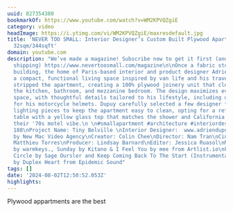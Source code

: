 ```yaml
---
uuid: 827354380
bookmarkOf: https://www.youtube.com/watch?v=WM2KPVQZgiE
category: video
headImage: https://i.ytimg.com/vi/WM2KPVQZgiE/maxresdefault.jpg
title: 'NEVER TOO SMALL: Interior Designer’s Custom Built Plywood Apartment, Paris
  32sqm/344sqft'
domain: youtube.com
description: "We’ve made a magazine! Subscribe now to get it first (and with free
  shipping) https://www.nevertoosmall.com/magazine\n\nOnce a fabric store in a 19th-century
  building, the home of Paris-based interior and product designer Adrien Dupuy is
  a compact, functional living space inspired by van life and his travels. Dupuy completely
  stripped the apartment, creating a 100% plywood joinery unit that cleverly houses
  the kitchen, bathroom, and mezzanine bedroom. The design maximizes every inch of
  space, with thoughtful details tailored to his lifestyle, including designated spots
  for his motorcycle helmets. Dupuy carefully selected a few designer furniture and
  lighting pieces to keep the apartment easy to clean, opting for a refurbished coffee
  table with a yellow glass top that matches the shower and California blinds for
  their '70s motel vibe.\n \n#smallapartment #architecture #interiordesign \n\nEp
  188\nProject Name: Tiny Belville \nInterior Designer:  www.adriendupuy.com\n\nProduced
  by New Mac Video Agency\nCreator: Colin Chee\nDirector: Nam Tran\nCinematographer:
  Matthieu Torres\nProducer: Lindsay Barnard\nEditor: Jessica Ruasol\nMusic: Sometimes
  by warmkeys., Sunday by Kitano & I Feel You by mee from Artlist.io\nPromo: Drum
  Circle by Sage Oursler and Keep Coming Back To The Start (Instrumental Version)
  by Duplex Heart from Epidemic Sound"
tags: []
date: '2024-08-02T12:50:52.053Z'
highlights: 
---
```


Plywood appartments are the best

